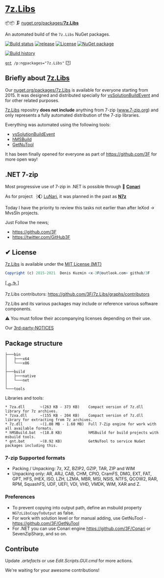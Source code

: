 # [7z.Libs](https://github.com/3F/7z.Libs)

📦📦 🗜  [nuget.org/packages/**7z.Libs**](https://www.nuget.org/packages/7z.Libs/)

An automated build of the `7z.Libs` NuGet packages.

[![Build status](https://ci.appveyor.com/api/projects/status/5d993sgsfuvxixsl/branch/master?svg=true)](https://ci.appveyor.com/project/3Fs/7z-libs/branch/master)
[![release](https://img.shields.io/github/release/3F/7z.Libs.svg)](https://github.com/3F/7z.Libs/releases/latest)
[![License](https://img.shields.io/badge/License-MIT-74A5C2.svg)](https://github.com/3F/7z.Libs/blob/master/License.txt)
[![NuGet package](https://img.shields.io/nuget/v/7z.Libs.svg)](https://www.nuget.org/packages/7z.Libs/)

[![Build history](https://buildstats.info/appveyor/chart/3Fs/7z-libs?buildCount=20&includeBuildsFromPullRequest=true&showStats=true)](https://ci.appveyor.com/project/3Fs/7z-libs/history)

[`gnt`](https://3f.github.io/GetNuTool/releases/latest/gnt/)` /p:ngpackages="7z.Libs"` [[?](https://github.com/3F/GetNuTool)]

## Briefly about [7z.Libs](https://github.com/3F/7z.Libs)

Our [nuget.org/packages/7z.Libs](https://www.nuget.org/packages/7z.Libs/) is available for everyone starting from 2015. It was designed and distributed specially for [vsSolutionBuildEvent](https://github.com/3F/vsSolutionBuildEvent) and for other related purposes.

[7z.Libs](https://github.com/3F/7z.Libs) repositry **does not include** anything from 7-zip (www.7-zip.org) and only represents a fully automated distribution of the 7-zip libraries.

Everything was automated using the following tools:

* [vsSolutionBuildEvent](https://github.com/3F/vsSolutionBuildEvent)
* [hMSBuild](https://github.com/3F/hMSBuild)
* [GetNuTool](https://github.com/3F/GetNuTool)

It has been finally opened for everyone as part of https://github.com/3F for more open way!

## .NET 7-zip 

Most progressive use of 7-zip in .NET is possible through 🧬 **[Conari](https://github.com/3F/Conari)**

As for project 🗦🌔 [LuNari](https://github.com/3F/LuNari), it was planned in the past as **[N7z](https://github.com/3F/N7z)**

Today I have the priority to review this tasks not earlier than after IeXod -> MvsSln projects.

Just Follow the news;

* https://github.com/3F
* https://twitter.com/GitHub3F

## ✔ License

[7z.Libs](https://github.com/3F/7z.Libs) is available under the [MIT License (MIT)](https://github.com/3F/7z.Libs/blob/master/License.txt)


```r
Copyright (c) 2015-2021  Denis Kuzmin <x-3F@outlook.com> github/3F
```

[ [ <sub>@</sub> ☕ ] ](https://3F.github.io/Donation/)

7z.Libs contributors: https://github.com/3F/7z.Libs/graphs/contributors

7z.Libs and its various packages may include or reference various software components. 

⚠ You must follow their accompanying licenses depending on their use.

Our [3rd-party-NOTICES](3rd-party-NOTICES.txt)

## Package structure

```
├───bin
│   ├───x64
│   └───x86
│
├───build
│   ├───native
│   └───net
│
└───tools
```

Libraries and tools:

```
* 7za.dll       ~(263 KB - 373 KB)    Compact version of 7z.dll library for 7z archives.
* 7zxa.dll      ~(155 KB - 204 KB)    Compact version of 7z.dll library for extracting from 7z archives.
* 7z.dll        ~(1.08 MB - 1.60 MB)  Full 7-Zip engine for work with all available formats.
* hMSBuild.bat  ~(18.8 KB)            hMSBuild for build projects with msbuild tools.
* gnt.bat       ~(8.92 KB)            GetNuTool to service NuGet packages including this.
```

### 7-zip Supported formats

  * Packing / Unpacking: 7z, XZ, BZIP2, GZIP, TAR, ZIP and WIM
  * Unpacking only: AR, ARJ, CAB, CHM, CPIO, CramFS, DMG, EXT, FAT, GPT, HFS, IHEX, ISO, LZH, LZMA, MBR, MSI, NSIS, NTFS, QCOW2, RAR, RPM, SquashFS, UDF, UEFI, VDI, VHD, VMDK, WIM, XAR and Z.

### Preferences

* To prevent copying into output path, define an msbuild property `NG7zLibsCopyToOutput` as false.
* For work with solution level or for manual adding, use GetNuTool - https://github.com/3F/GetNuTool
* For .NET you can use Conari engine https://github.com/3F/Conari or SevenZipSharp, and so on.

## Contribute

Update *.artefacts* or use *Edit.Scripts.GUI.cmd* for more actions.

We're waiting for your awesome contributions!